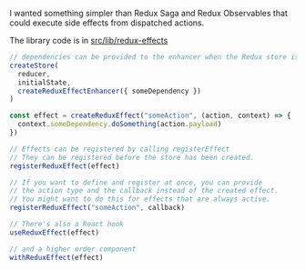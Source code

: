 I wanted something simpler than Redux Saga and Redux Observables that could execute side effects from dispatched actions.

The library code is in [src/lib/redux-effects](./src/lib/redux-effects)

```js
// dependencies can be provided to the enhancer when the Redux store is created
createStore(
  reducer,
  initialState,
  createReduxEffectEnhancer({ someDependency })
)
```

```js
const effect = createReduxEffect("someAction", (action, context) => {
  context.someDependency.doSomething(action.payload)
})

// Effects can be registered by calling registerEffect
// They can be registered before the store has been created.
registerReduxEffect(effect)

// If you want to define and register at once, you can provide
// the action type and the callback instead of the created effect.
// You might want to do this for effects that are always active.
registerReduxEffect("someAction", callback)
```

```js
// There's also a React hook
useReduxEffect(effect)

// and a higher order component
withReduxEffect(effect)
```
